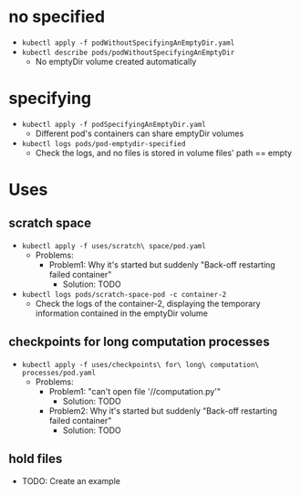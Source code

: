 # no specified
* `kubectl apply -f podWithoutSpecifyingAnEmptyDir.yaml`
* `kubectl describe pods/podWithoutSpecifyingAnEmptyDir`
  * No emptyDir volume created automatically

# specifying
* `kubectl apply -f podSpecifyingAnEmptyDir.yaml`
  * Different pod's containers can share emptyDir volumes
* `kubectl logs pods/pod-emptydir-specified`
  * Check the logs, and no files is stored in volume files' path == empty

# Uses
## scratch space
* `kubectl apply -f uses/scratch\ space/pod.yaml`
  * Problems:
    * Problem1: Why it's started but suddenly "Back-off restarting failed container"
      * Solution: TODO
* `kubectl logs pods/scratch-space-pod -c container-2`
  * Check the logs of the container-2, displaying the temporary information contained in the emptyDir volume
## checkpoints for long computation processes
* `kubectl apply -f uses/checkpoints\ for\ long\ computation\ processes/pod.yaml`
  * Problems:
    * Problem1: "can't open file '//computation.py'"
      * Solution: TODO
    * Problem2: Why it's started but suddenly "Back-off restarting failed container"
      * Solution: TODO
## hold files
* TODO: Create an example